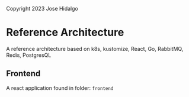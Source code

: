 Copyright 2023 Jose Hidalgo

# Reference Architecture


A reference architecture based on k8s, kustomize, React, Go, RabbitMQ, Redis, PostgresQL


## Frontend

A react application found in folder: `frontend`

